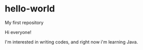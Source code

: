 # hello-world
My first repository

Hi everyone!

I'm interested in writing codes, and right now i'm learning Java.

